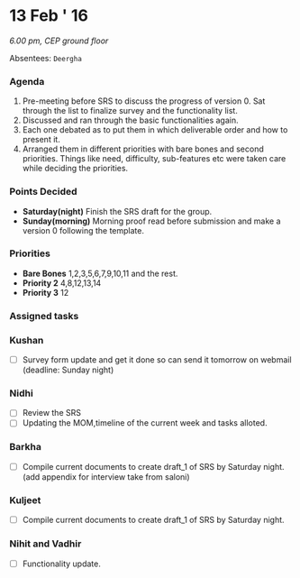 13 Feb ' 16
============
*6.00 pm, CEP ground floor*

Absentees: `Deergha`

### Agenda
1.  Pre-meeting before SRS to discuss the progress of version 0. Sat through the list to finalize survey and the functionality list.
2.	Discussed and ran through the basic functionalities again.
3.	Each one debated as to put them in which deliverable order and how to present it.
4.	Arranged them in different priorities with bare bones and second priorities. Things like need, difficulty, sub-features etc were taken care while deciding the priorities.

### Points Decided
* **Saturday(night)** Finish the SRS draft for the group.
* **Sunday(morning)** Morning proof read before submission and make a version 0 following the template.

### Priorities
* **Bare Bones** 1,2,3,5,6,7,9,10,11 and the rest.  
* **Priority 2** 4,8,12,13,14
* **Priority 3** 12  

### Assigned tasks

### Kushan
- [ ] Survey form update and get it done so can send it tomorrow on webmail (deadline: Sunday night)

### Nidhi
- [ ] Review the SRS
- [ ] Updating the MOM,timeline of the current week and tasks alloted.

### Barkha
- [ ] Compile current documents to create draft_1 of SRS by Saturday night. (add appendix for interview take from saloni)


### Kuljeet
- [ ] Compile current documents to create draft_1 of SRS by Saturday night.

### Nihit and Vadhir
- [ ] Functionality update.

